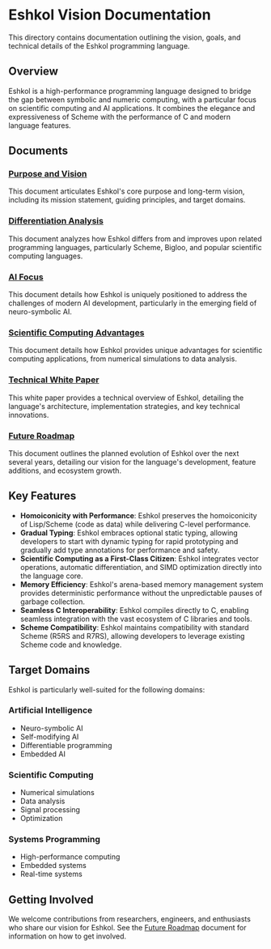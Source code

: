 # Eshkol Vision Documentation

This directory contains documentation outlining the vision, goals, and technical details of the Eshkol programming language.

## Overview

Eshkol is a high-performance programming language designed to bridge the gap between symbolic and numeric computing, with a particular focus on scientific computing and AI applications. It combines the elegance and expressiveness of Scheme with the performance of C and modern language features.

## Documents

### [Purpose and Vision](PURPOSE_AND_VISION.md)
This document articulates Eshkol's core purpose and long-term vision, including its mission statement, guiding principles, and target domains.

### [Differentiation Analysis](DIFFERENTIATION_ANALYSIS.md)
This document analyzes how Eshkol differs from and improves upon related programming languages, particularly Scheme, Bigloo, and popular scientific computing languages.

### [AI Focus](AI_FOCUS.md)
This document details how Eshkol is uniquely positioned to address the challenges of modern AI development, particularly in the emerging field of neuro-symbolic AI.

### [Scientific Computing Advantages](SCIENTIFIC_COMPUTING.md)
This document details how Eshkol provides unique advantages for scientific computing applications, from numerical simulations to data analysis.

### [Technical White Paper](TECHNICAL_WHITE_PAPER.md)
This white paper provides a technical overview of Eshkol, detailing the language's architecture, implementation strategies, and key technical innovations.

### [Future Roadmap](FUTURE_ROADMAP.md)
This document outlines the planned evolution of Eshkol over the next several years, detailing our vision for the language's development, feature additions, and ecosystem growth.

## Key Features

- **Homoiconicity with Performance**: Eshkol preserves the homoiconicity of Lisp/Scheme (code as data) while delivering C-level performance.
- **Gradual Typing**: Eshkol embraces optional static typing, allowing developers to start with dynamic typing for rapid prototyping and gradually add type annotations for performance and safety.
- **Scientific Computing as a First-Class Citizen**: Eshkol integrates vector operations, automatic differentiation, and SIMD optimization directly into the language core.
- **Memory Efficiency**: Eshkol's arena-based memory management system provides deterministic performance without the unpredictable pauses of garbage collection.
- **Seamless C Interoperability**: Eshkol compiles directly to C, enabling seamless integration with the vast ecosystem of C libraries and tools.
- **Scheme Compatibility**: Eshkol maintains compatibility with standard Scheme (R5RS and R7RS), allowing developers to leverage existing Scheme code and knowledge.

## Target Domains

Eshkol is particularly well-suited for the following domains:

### Artificial Intelligence
- Neuro-symbolic AI
- Self-modifying AI
- Differentiable programming
- Embedded AI

### Scientific Computing
- Numerical simulations
- Data analysis
- Signal processing
- Optimization

### Systems Programming
- High-performance computing
- Embedded systems
- Real-time systems

## Getting Involved

We welcome contributions from researchers, engineers, and enthusiasts who share our vision for Eshkol. See the [Future Roadmap](FUTURE_ROADMAP.md) document for information on how to get involved.
